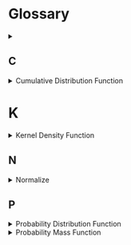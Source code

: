 # Glossary

<details>
  <summary></summary>
</details>

## C

<details>
  <summary>Cumulative Distribution Function</summary>

Source: DataCamp – Exploratory Data Analysis in Python 
Source: empiricaldist package 

**Notes** 

For a given value of x, it tells you the probability of getting something <= x 

Example computing the empirical cdf 
```
def ecdf(data): 

    """Compute ECDF for a one-dimensional array of measurements.""" 

    # Number of data points: n 
    n = len(data) 
    
    # x-data for the ECDF: x 
    x = np.sort(data) 
    
    # y-data for the ECDF: y 
    y = np.arange(1, n + 1) / n 
    
    return x, y 
```
</details>

# K

<details>
  <summary>Kernel Density Function</summary>
 Source: DataCamp – Exploratory Data Analysis in Python 

**Notes** 

This is used to get from a PMF to a PDF 

PMF, CDF, KDE
* Use CDFs for exploration
* Use PMFs if there are a small number of unique values
* Use KDE if there are a lot of values  
</details>

## N

<details>
  <summary>Normalize</summary>
 Source: DataCamp – Exploratory Data Analysis in Python 

**Notes** 
* This actually means to add up to 1 
</details>


## P

<details>
  <summary>Probability Distribution Function </summary>

Source: DataCamp – Exploratory Data Analysis in Python 

</details>

<details>
  <summary>Probability Mass Function</summary>

Source: Datacamp – Exploratory Data Analysis 
Source: empiricaldist package 

**Notes** 

* Introduced as another way of thinking about distributions 
* It basically takes the percentage of the whole and plots it using something like matplotlib.pyplot.bar 
* Advantageous because it shows all unique values as opposed to bins 
* PDF is the continuous analog to the PMF 

</details>


  

